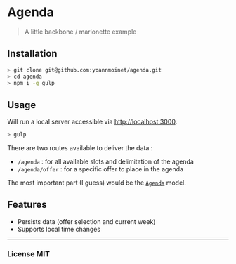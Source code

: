 # Agenda
> A little backbone / marionette example

## Installation

```bash
> git clone git@github.com:yoannmoinet/agenda.git
> cd agenda
> npm i -g gulp
```

## Usage

Will run a local server accessible via [http://localhost:3000](http://localhost:3000).

```bash
> gulp
```

There are two routes available to deliver the data :

- `/agenda` : for all available slots and delimitation of the agenda
- `/agenda/offer` : for a specific offer to place in the agenda

The most important part (I guess) would be the [`Agenda`](./app/js/models/Agenda.js) model.

## Features

- Persists data (offer selection and current week)
- Supports local time changes

---
### License MIT
